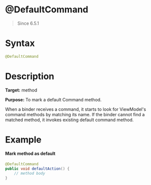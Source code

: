 # @DefaultCommand
> Since 6.5.1

Syntax
======
``` java
@DefaultCommand
```

Description
===========
**Target:** method

**Purpose:** To mark a default Command method.

When a binder receives a command, it starts to look for ViewModel's command methods by matching its name. If the binder cannot find a matched method, it invokes existing default command method.

Example
=======

#### Mark method as default
``` java
@DefaultCommand
public void defaultAction() {
    // method body
}
```
